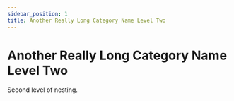 ```yaml
---
sidebar_position: 1
title: Another Really Long Category Name Level Two
---
```


# Another Really Long Category Name Level Two

Second level of nesting.
